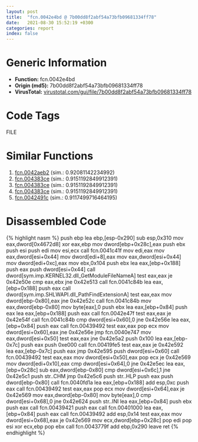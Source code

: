 ```yaml
---
layout: post
title:  "fcn.0042e4bd @ 7b00dd8f2abf54a73bfb09681334ff78"
date:   2021-08-30 15:52:19 +0300
categories: report
index: false
---
```


# Generic Information
- **Function:** fcn.0042e4bd
- **Origin (md5):** 7b00dd8f2abf54a73bfb09681334ff78
- **VirusTotal:** [virustotal.com/gui/file/7b00dd8f2abf54a73bfb09681334ff78][virustotal_ref]

# Code Tags
<span class="tag" id="FILE">FILE</span>


# Similar Functions

1. [fcn.0042aeb2][similar_1_ref] (sim.: 0.92081142234992)
2. [fcn.004383ce][similar_2_ref] (sim.: 0.9151192849912391)
3. [fcn.004383ce][similar_3_ref] (sim.: 0.9151192849912391)
4. [fcn.004383ce][similar_4_ref] (sim.: 0.9151192849912391)
5. [fcn.0042491c][similar_5_ref] (sim.: 0.9117499716464195)


# Disassembled Code

{% highlight nasm %}
push ebp
lea ebp,[esp-0x290]
sub esp,0x310
mov eax,dword[0x4672d8]
xor eax,ebp
mov dword[ebp+0x28c],eax
push ebx
push esi
push edi
mov esi,ecx
call fcn.0041c41f
mov edi,eax
mov eax,dword[esi+0x44]
mov dword[edi+8],eax
mov eax,dword[esi+0x44]
mov dword[edi+0xc],eax
mov ebx,0x104
push ebx
lea eax,[ebp+0x188]
push eax
push dword[esi+0x44]
call dword[sym.imp.KERNEL32.dll_GetModuleFileNameA]
test eax,eax
je 0x42e50e
cmp eax,ebx
jne 0x42e513
call fcn.0041c84b
lea eax,[ebp+0x188]
push eax
call dword[sym.imp.SHLWAPI.dll_PathFindExtensionA]
test eax,eax
mov dword[ebp-0x80],eax
jne 0x42e52c
call fcn.0041c84b
mov eax,dword[ebp-0x80]
mov byte[eax],0
push ebx
lea eax,[ebp+0x84]
push eax
lea eax,[ebp+0x188]
push eax
call fcn.0042e47f
test eax,eax
je 0x42e54f
call fcn.0041c84b
cmp dword[esi+0x60],0
jne 0x42e56e
lea eax,[ebp+0x84]
push eax
call fcn.00439492
test eax,eax
pop ecx
mov dword[esi+0x60],eax
jne 0x42e56e
jmp fcn.0040e747
mov eax,dword[esi+0x50]
test eax,eax
jne 0x42e5a2
push 0x100
lea eax,[ebp-0x7c]
push eax
push 0xe000
call fcn.00419fe5
test eax,eax
je 0x42e592
lea eax,[ebp-0x7c]
push eax
jmp 0x42e595
push dword[esi+0x60]
call fcn.00439492
test eax,eax
mov dword[esi+0x50],eax
pop ecx
je 0x42e569
mov dword[edi+0x10],eax
cmp dword[esi+0x64],0
jne 0x42e5ec
lea eax,[ebp+0x28c]
sub eax,dword[ebp-0x80]
cmp dword[esi+0x6c],1
jne 0x42e5c1
push str..CHM
jmp 0x42e5c6
push str..HLP
push eax
push dword[ebp-0x80]
call fcn.0040fd1a
lea eax,[ebp+0x188]
add esp,0xc
push eax
call fcn.00439492
test eax,eax
pop ecx
mov dword[esi+0x64],eax
je 0x42e569
mov eax,dword[ebp-0x80]
mov byte[eax],0
cmp dword[esi+0x68],0
jne 0x42e624
push str..INI
lea eax,[ebp+0x84]
push ebx
push eax
call fcn.00439421
push eax
call fcn.00401000
lea eax,[ebp+0x84]
push eax
call fcn.00439492
add esp,0x14
test eax,eax
mov dword[esi+0x68],eax
je 0x42e569
mov ecx,dword[ebp+0x28c]
pop edi
pop esi
xor ecx,ebp
pop ebx
call fcn.0043779f
add ebp,0x290
leave 
ret 
{% endhighlight %}


[similar_1_ref]: /report/fcn.0042aeb2@fac4f0be03ac37bd8be7ef737cdcee10
[similar_2_ref]: /report/fcn.004383ce@ff219f45286905b4a87327ca719363be
[similar_3_ref]: /report/fcn.004383ce@8e21fa3f0489a6a256cf202e57f712bc
[similar_4_ref]: /report/fcn.004383ce@44e1ffcf4e71f4505c09d520fd75f1e4
[similar_5_ref]: /report/fcn.0042491c@a1c6b07868a0eea8f4ee5a872aa71909
[virustotal_ref]: https://www.virustotal.com/gui/file/7b00dd8f2abf54a73bfb09681334ff78